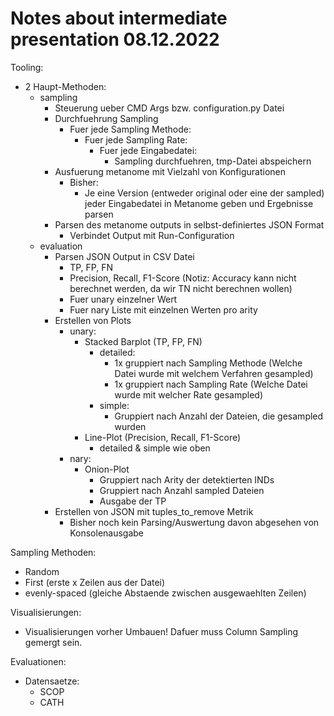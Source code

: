 # Notes about intermediate presentation 08.12.2022

Tooling:

- 2 Haupt-Methoden:
  - sampling
    - Steuerung ueber CMD Args bzw. configuration.py Datei
    - Durchfuehrung Sampling
      - Fuer jede Sampling Methode:
        - Fuer jede Sampling Rate:
          - Fuer jede Eingabedatei:
            - Sampling durchfuehren, tmp-Datei abspeichern
    - Ausfuerung metanome mit Vielzahl von Konfigurationen
      - Bisher:
        - Je eine Version (entweder original oder eine der sampled) jeder Eingabedatei in Metanome geben und Ergebnisse parsen
    - Parsen des metanome outputs in selbst-definiertes JSON Format
      - Verbindet Output mit Run-Configuration
  - evaluation
    - Parsen JSON Output in CSV Datei
      - TP, FP, FN
      - Precision, Recall, F1-Score (Notiz: Accuracy kann nicht berechnet werden, da wir TN nicht berechnen wollen)
      - Fuer unary einzelner Wert
      - Fuer nary Liste mit einzelnen Werten pro arity
    - Erstellen von Plots
      - unary:
        - Stacked Barplot (TP, FP, FN)
          - detailed:
            - 1x gruppiert nach Sampling Methode (Welche Datei wurde mit welchem Verfahren gesampled)
            - 1x gruppiert nach Sampling Rate (Welche Datei wurde mit welcher Rate gesampled)
          - simple:
            - Gruppiert nach Anzahl der Dateien, die gesampled wurden
        - Line-Plot (Precision, Recall, F1-Score)
          - detailed & simple wie oben
      - nary:
        - Onion-Plot
          - Gruppiert nach Arity der detektierten INDs
          - Gruppiert nach Anzahl sampled Dateien
          - Ausgabe der TP
    - Erstellen von JSON mit tuples_to_remove Metrik
      - Bisher noch kein Parsing/Auswertung davon abgesehen von Konsolenausgabe

Sampling Methoden:

- Random
- First (erste x Zeilen aus der Datei)
- evenly-spaced (gleiche Abstaende zwischen ausgewaehlten Zeilen)

Visualisierungen:

- Visualisierungen vorher Umbauen! Dafuer muss Column Sampling gemergt sein.

Evaluationen:

- Datensaetze:
  - SCOP
  - CATH
